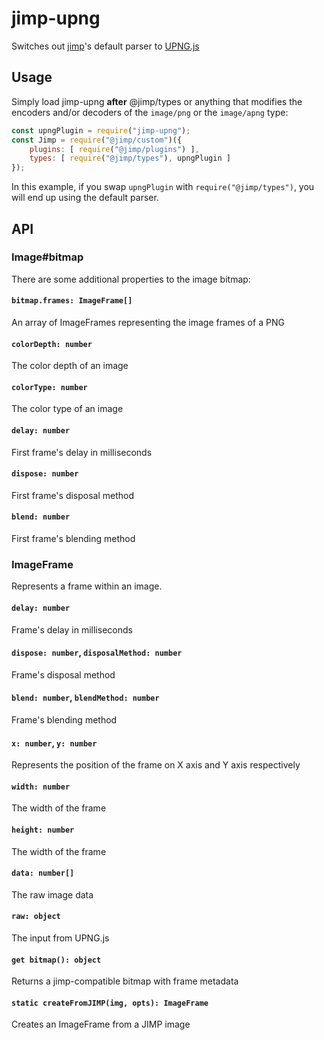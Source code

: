 # jimp-upng
Switches out [jimp](https://github.com/oliver-moran/jimp)'s default parser to [UPNG.js](https://github.com/photopea/UPNG.js)

## Usage
Simply load jimp-upng **after** @jimp/types or anything that modifies the encoders and/or decoders of the `image/png` or the `image/apng` type:
```js
const upngPlugin = require("jimp-upng");
const Jimp = require("@jimp/custom")({
    plugins: [ require("@jimp/plugins") ],
    types: [ require("@jimp/types"), upngPlugin ]
});
```
In this example, if you swap `upngPlugin` with `require("@jimp/types")`, you will end up using the default parser.

## API
### Image#bitmap
There are some additional properties to the image bitmap:
#### `bitmap.frames: ImageFrame[]`
An array of ImageFrames representing the image frames of a PNG
#### `colorDepth: number`
The color depth of an image
#### `colorType: number`
The color type of an image
#### `delay: number`
First frame's delay in milliseconds
#### `dispose: number`
First frame's disposal method
#### `blend: number`
First frame's blending method

### ImageFrame
Represents a frame within an image.

#### `delay: number`
Frame's delay in milliseconds
#### `dispose: number`, `disposalMethod: number`
Frame's disposal method
#### `blend: number`, `blendMethod: number`
Frame's blending method
#### `x: number`, `y: number`
Represents the position of the frame on X axis and Y axis respectively
#### `width: number`
The width of the frame
#### `height: number`
The width of the frame
#### `data: number[]`
The raw image data
#### `raw: object`
The input from UPNG.js
#### `get bitmap(): object`
Returns a jimp-compatible bitmap with frame metadata
#### `static createFromJIMP(img, opts): ImageFrame`
Creates an ImageFrame from a JIMP image